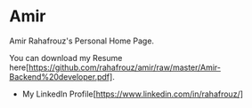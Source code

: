 # Amir
Amir Rahafrouz's Personal Home Page.

You can download my Resume here[https://github.com/rahafrouz/amir/raw/master/Amir-Backend%20developer.pdf].
- My LinkedIn Profile[https://www.linkedin.com/in/rahafrouz/]
